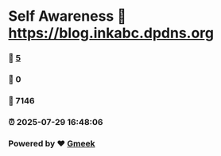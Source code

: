 # Self Awareness :link: https://blog.inkabc.dpdns.org 
### :page_facing_up: [5](https://blog.inkabc.dpdns.org/tag.html) 
### :speech_balloon: 0 
### :hibiscus: 7146 
### :alarm_clock: 2025-07-29 16:48:06 
### Powered by :heart: [Gmeek](https://github.com/Meekdai/Gmeek)
